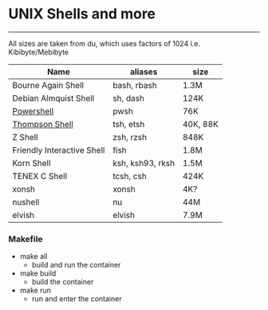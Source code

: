 # UNIX Shells and more
---
All sizes are taken from du, which uses factors of 1024 i.e. Kibibyte/Mebibyte

Name | aliases | size
---|---|---
Bourne Again Shell | bash, rbash | 1.3M
Debian Almquist Shell | sh, dash | 124K
[Powershell](https://learn.microsoft.com/en-us/powershell/scripting/install/install-debian?view=powershell-7.5) | pwsh | 76K
[Thompson Shell](https://etsh.dev/src) | tsh, etsh | 40K, 88K
Z Shell | zsh, rzsh | 848K
Friendly Interactive Shell | fish | 1.8M
Korn Shell | ksh, ksh93, rksh | 1.5M
TENEX C Shell | tcsh, csh | 424K
xonsh | xonsh | 4K?
nushell | nu | 44M
elvish | elvish | 7.9M

### Makefile
- make all
  - build and run the container
- make build
  - build the container
- make run
  - run and enter the container

